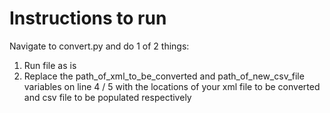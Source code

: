 # Instructions to run 
Navigate to convert.py and do 1 of 2 things:

1. Run file as is
2. Replace the path_of_xml_to_be_converted and path_of_new_csv_file variables on line 4 / 5 with the locations of your xml file to be converted and csv file to be populated respectively
  

